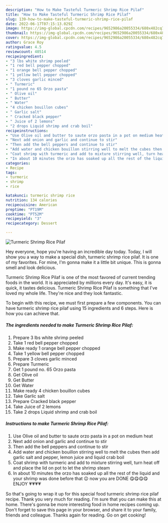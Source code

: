 ```yaml
---
description: "How to Make Tasteful Turmeric Shrimp Rice Pilaf"
title: "How to Make Tasteful Turmeric Shrimp Rice Pilaf"
slug: 139-how-to-make-tasteful-turmeric-shrimp-rice-pilaf
date: 2022-06-17T07:15:13.029Z
image: https://img-global.cpcdn.com/recipes/9652986a20055334/680x482cq70/turmeric-shrimp-rice-pilaf-recipe-main-photo.jpg
thumbnail: https://img-global.cpcdn.com/recipes/9652986a20055334/680x482cq70/turmeric-shrimp-rice-pilaf-recipe-main-photo.jpg
cover: https://img-global.cpcdn.com/recipes/9652986a20055334/680x482cq70/turmeric-shrimp-rice-pilaf-recipe-main-photo.jpg
author: Grace Roy
ratingvalue: 4.5
reviewcount: 40514
recipeingredient:
- "3 lbs white shrimp peeled"
- "1 red bell pepper chopped"
- "1 orange bell pepper chopped"
- "1 yellow bell pepper chopped"
- "3 cloves garlic minced"
- " Turmeric"
- "1 pound no 65 Orzo pasta"
- " Olive oil"
- " Butter"
- " Water"
- "4 chicken bouillon cubes"
- " Garlic salt"
- " Cracked black pepper"
- " Juice of 2 lemons"
- "2 drops Liquid shrimp and crab boil"
recipeinstructions:
- "Use Olive oil and butter to saute orzo pasta in a pot on medium heat"
- "Next add onion and garlic and continue to stir"
- "Then add the bell peppers and continue to stir"
- "Add water and chicken bouillon stirring well to melt the cubes then add garlic salt and pepper, lemon juice and liquid crab boil"
- "Coat shrimp with turmeric and add to mixture stirring well, turn heat off and place the lid on pot to let the shrimp steam"
- "In about 10 minutes the orzo has soaked up all the rest of the liquid and your shrimp was done before that 😉 now you are DONE 😋😋😋😋 ENJOY 💗💗💗💗"
categories:
- Recipe
tags:
- turmeric
- shrimp
- rice

katakunci: turmeric shrimp rice 
nutrition: 134 calories
recipecuisine: American
preptime: "PT19M"
cooktime: "PT52M"
recipeyield: "3"
recipecategory: Dessert

---
```



![Turmeric Shrimp Rice Pilaf](https://img-global.cpcdn.com/recipes/9652986a20055334/680x482cq70/turmeric-shrimp-rice-pilaf-recipe-main-photo.jpg)

Hey everyone, hope you're having an incredible day today. Today, I will show you a way to make a special dish, turmeric shrimp rice pilaf. It is one of my favorites. For mine, I'm gonna make it a little bit unique. This is gonna smell and look delicious.

Turmeric Shrimp Rice Pilaf is one of the most favored of current trending foods in the world. It is appreciated by millions every day. It's easy, it is quick, it tastes delicious. Turmeric Shrimp Rice Pilaf is something that I've loved my whole life. They're nice and they look fantastic.




To begin with this recipe, we must first prepare a few components. You can have turmeric shrimp rice pilaf using 15 ingredients and 6 steps. Here is how you can achieve that.

<!--inarticleads1-->

##### The ingredients needed to make Turmeric Shrimp Rice Pilaf:

1. Prepare 3 lbs white shrimp peeled
1. Take 1 red bell pepper chopped
1. Make ready 1 orange bell pepper chopped
1. Take 1 yellow bell pepper chopped
1. Prepare 3 cloves garlic minced
1. Prepare  Turmeric
1. Get 1 pound no. 65 Orzo pasta
1. Get  Olive oil
1. Get  Butter
1. Get  Water
1. Make ready 4 chicken bouillon cubes
1. Take  Garlic salt
1. Prepare  Cracked black pepper
1. Take  Juice of 2 lemons
1. Take 2 drops Liquid shrimp and crab boil




<!--inarticleads2-->

##### Instructions to make Turmeric Shrimp Rice Pilaf:

1. Use Olive oil and butter to saute orzo pasta in a pot on medium heat
1. Next add onion and garlic and continue to stir
1. Then add the bell peppers and continue to stir
1. Add water and chicken bouillon stirring well to melt the cubes then add garlic salt and pepper, lemon juice and liquid crab boil
1. Coat shrimp with turmeric and add to mixture stirring well, turn heat off and place the lid on pot to let the shrimp steam
1. In about 10 minutes the orzo has soaked up all the rest of the liquid and your shrimp was done before that 😉 now you are DONE 😋😋😋😋 ENJOY 💗💗💗💗




So that's going to wrap it up for this special food turmeric shrimp rice pilaf recipe. Thank you very much for reading. I'm sure that you can make this at home. There's gonna be more interesting food in home recipes coming up. Don't forget to save this page in your browser, and share it to your family, friends and colleague. Thanks again for reading. Go on get cooking!

